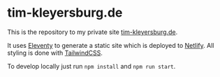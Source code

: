# tim-kleyersburg.de

This is the repository to my private site [tim-kleyersburg.de](https://www.tim-kleyersburg.de).

It uses [Eleventy](https://www.11ty.dev/) to generate a static site which is deployed to [Netlify](https://www.netlify.com/). All styling is done with [TailwindCSS](https://tailwindcss.com).

To develop locally just run `npm install` and `npm run start`.